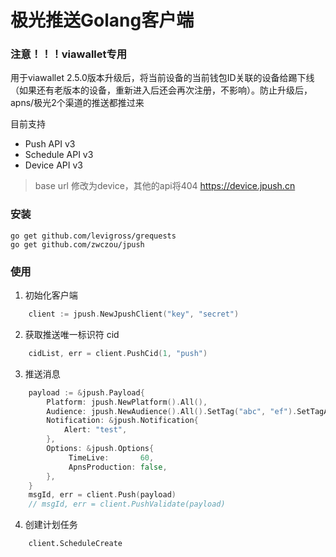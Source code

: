 极光推送Golang客户端
===
### 注意！！！viawallet专用
用于viawallet 2.5.0版本升级后，将当前设备的当前钱包ID关联的设备给踢下线（如果还有老版本的设备，重新进入后还会再次注册，不影响）。防止升级后，apns/极光2个渠道的推送都推过来

目前支持

* Push API v3
* Schedule API v3
* Device API v3
>  base url 修改为device，其他的api将404 https://device.jpush.cn


### 安装

    go get github.com/levigross/grequests
    go get github.com/zwczou/jpush

### 使用

1. 初始化客户端

```go
    client := jpush.NewJpushClient("key", "secret")
```

2. 获取推送唯一标识符 cid

```go
    cidList, err = client.PushCid(1, "push")
```

3. 推送消息

```go
    payload := &jpush.Payload{
        Platform: jpush.NewPlatform().All(),
        Audience: jpush.NewAudience().All().SetTag("abc", "ef").SetTagAnd("filmtest"),
        Notification: &jpush.Notification{
            Alert: "test",
        },
        Options: &jpush.Options{
             TimeLive:       60,
             ApnsProduction: false,
        },
    }
    msgId, err = client.Push(payload)
    // msgId, err = client.PushValidate(payload)
```


4. 创建计划任务

```
    client.ScheduleCreate
```
